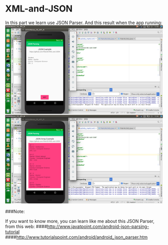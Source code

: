 # XML-and-JSON
In this part we learn use JSON Parser. And this result when the app running:
![alt tag](https://github.com/Wan20/MyApps/blob/JSONParsing/JSON.png)
![alt tag](https://github.com/Wan20/MyApps/blob/JSONParsing/JSONArray.png)

###Note:

If you want to know more, you can learn like me about this JSON Parser, from this web: 
####http://www.javatpoint.com/android-json-parsing-tutorial
####http://www.tutorialspoint.com/android/android_json_parser.htm
